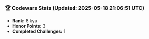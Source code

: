 ### 🏆 Codewars Stats (Updated: 2025-05-18 21:06:51 UTC)

- **Rank:** 8 kyu
- **Honor Points:** 3
- **Completed Challenges:** 1
